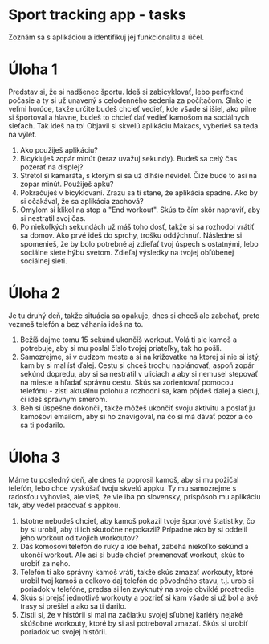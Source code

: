 # Sport tracking app - tasks

Zoznám sa s aplikáciou a identifikuj jej funkcionalitu a účel.

# Úloha 1
Predstav si, že si nadšenec športu. Ideš si zabicyklovať, lebo perfektné počasie a ty si už unavený s celodenného sedenia za počítačom. Slnko je veľmi horúce, takže určite budeš chcieť vedieť, kde všade si išiel, ako pilne si športoval a hlavne, budeš to chcieť dať vedieť kamošom na sociálnych sieťach. Tak ideš na to! Objavil si skvelú aplikáciu Makacs, vyberieš sa teda na výlet.

1. Ako použiješ aplikáciu?
2. Bicykluješ zopár minút (teraz uvažuj sekundy). Budeš sa celý čas pozerať na displej?
3. Stretol si kamaráta, s ktorým si sa už dlhšie nevidel. Čiže bude to asi na zopár minút. Použiješ apku?
4. Pokračuješ v bicyklovaní. Zrazu sa ti stane, že aplikácia spadne. Ako by si očakával, že sa aplikácia zachová?
5. Omylom si klikol na stop a &quot;End workout&quot;. Skús to čím skôr napraviť, aby si nestratil svoj čas.
6. Po niekoľkých sekundách už máš toho dosť, takže si sa rozhodol vrátiť sa domov. Ako prvé ideš do sprchy, trošku oddýchnuť. Následne si spomenieš, že by bolo potrebné aj zdieľať tvoj úspech s ostatnými, lebo sociálne siete hýbu svetom. Zdieľaj výsledky na tvojej obľúbenej sociálnej sieti.

# Úloha 2
Je tu druhý deň, takže situácia sa opakuje, dnes si chceš ale zabehať, preto vezmeš telefón a bez váhania ideš na to.

1. Bežíš dajme tomu 15 sekúnd ukončíš workout. Volá ti ale kamoš a potrebuje, aby si mu poslal číslo tvojej priateľky, tak ho pošli.
2. Samozrejme, si v cudzom meste a si na križovatke na ktorej si nie si istý, kam by si mal ísť ďalej. Cestu si chceš trochu naplánovať, aspoň zopár sekúnd dopredu, aby si sa nestratil v uliciach a aby si nemusel stepovať na mieste a hľadať správnu cestu. Skús sa zorientovať pomocou telefónu - zisti aktuálnu polohu a rozhodni sa, kam pôjdeš ďalej a sleduj, či ideš správnym smerom.
3. Beh si úspešne dokončil, takže môžeš ukončiť svoju aktivitu a poslať ju kamošovi emailom, aby si ho znavigoval, na čo si má dávať pozor a čo sa ti podarilo.

# Úloha 3
Máme tu posledný deň, ale dnes ťa poprosil kamoš, aby si mu požičal telefón, lebo chce vyskúšať tvoju skvelú appku. Ty mu samozrejme s radosťou vyhovieš, ale vieš, že vie iba po slovensky, prispôsob mu aplikáciu tak, aby vedel pracovať s appkou.

1. Istotne nebudeš chcieť, aby kamoš pokazil tvoje športové štatistiky, čo by si urobil, aby ti ich skutočne nepokazil? Prípadne ako by si oddelil jeho workout od tvojich workoutov?
2. Dáš komošovi telefón do ruky a ide behať, zabehá niekoľko sekúnd a ukončí workout. Ale asi si bude chcieť premenovať workout, skús to urobiť za neho.
3. Telefón ti ako správny kamoš vráti, takže skús zmazať workouty, ktoré urobil tvoj kamoš a celkovo daj telefón do pôvodného stavu, t.j. urob si poriadok v telefóne, predsa si len zvyknutý na svoje obviklé prostredie.
4. Skús si prejsť jednotlivé workouty a pozrieť si kam všade si už bol a aké trasy si prešiel a ako sa ti darilo.
5. Zistil si, že v histórii si mal na začiatku svojej sľubnej kariéry nejaké skúšobné workouty, ktoré by si asi potreboval zmazať. Skús si urobiť poriadok vo svojej histórii.

